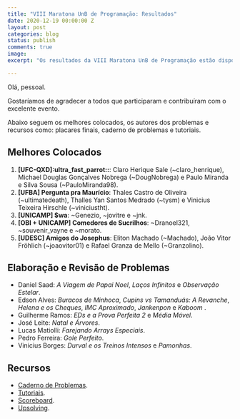 ```yaml
---
title: "VIII Maratona UnB de Programação: Resultados"
date: 2020-12-19 00:00:00 Z
layout: post
categories: blog
status: publish
comments: true
image:
excerpt: "Os resultados da VIII Maratona UnB de Programação estão disponíveis."

---
```

Olá, pessoal.

Gostaríamos de agradecer a todos que participaram e contribuíram com o excelente evento.

Abaixo seguem os melhores colocados, os autores dos problemas e recursos como: placares finais, caderno de problemas e tutoriais.

## Melhores Colocados

1. **[UFC-QXD]:ultra_fast_parrot::**: Claro Herique Sale (~claro_henrique), Michael Douglas Gonçalves Nobrega (~DougNobrega) e Paulo Miranda e Silva Sousa (~PauloMiranda98).
2. **[UFBA] Pergunta pra Maurício**: Thales Castro de Oliveira (~ultimatedeath),	Thalles Yan Santos Medrado (~tysm) e Vinicius Teixeira Hirschle (~viniciustht). 
3. **[UNICAMP] $wa**: ~Genezio, ~jovitre e ~jnk.
4. **[OBI + UNICAMP] Comedores de Sucrilhos**: ~Dranoel321, ~souvenir_vayne e ~morato.
5. **[UDESC] Amigos do Josephus**: Eliton Machado (~Machado), João Vitor Fröhlich (~joaovitor01) e Rafael Granza de Mello (~Granzolino). 

## Elaboração e Revisão de Problemas

- Daniel Saad: *A Viagem de Papai Noel*, *Laços Infinitos* e *Observação Estelar*.
- Edson Alves: *Buracos de Minhoca*, *Cupins vs Tamanduás: A Revanche*, *Helena e os Cheques*, *IMC Aproximado*, *Jankenpon* e *Kaboom* .
- Guilherme Ramos: *EDs e a Prova Perfeita 2* e *Média Móvel*.
- José Leite: *Natal e Árvores*.
- Lucas Matiolli: *Farejando Arrays Especiais*.
- Pedro Ferreira: *Gole Perfeito*.
- Vinicius Borges: *Durval e os Treinos Intensos* e *Pamonhas*.


## Recursos 

- [Caderno de Problemas]({{site.url}}/assets/8-mdp-unb/maratona.pdf).
- [Tutoriais]({{site.url}}/assets/8-mdp-unb/tutoriais.pdf).
- [Scoreboard]({{site.url}}/assets/8-mdp-unb/scoreboard). 
- [Upsolving](https://codeforces.com/group/btcK4I5D5f/contest/308631).